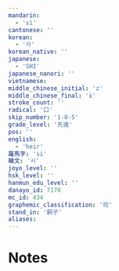 ```yaml
---
mandarin:
  - 'sì'
cantonese: ''
korean:
  - '사'
korean_native: ''
japanese:
  - 'SHI'
japanese_nanori: ''
vietnamese:
middle_chinese_initial: 'z'
middle_chinese_final: 'ɨ'
stroke_count: ''
radical: '口'
skip_number: '1-8-5'
grade_level: '先進'
pos: ''
english:
  - 'heir'
羅馬字: 'si'
韓文: '시'
joyo_level: ''
hsk_level: ''
hanmun_edu_level: ''
danayo_id: 7178
mc_id: 434
graphemic_classification: '司'
stand_in: '嗣子'
aliases:
---
```


# Notes
